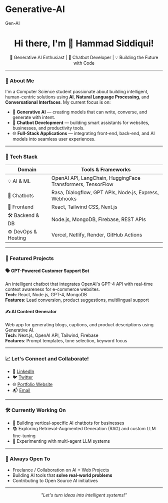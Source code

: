 # Generative-AI
Gen-AI
<h1 align="center">Hi there, I'm 👋 Hammad Siddiqui!</h1>
<p align="center">
  🚀 Generative AI Enthusiast | 🤖 Chatbot Developer | 💡 Building the Future with Code
</p>

---

### 🧠 About Me
I'm a Computer Science student passionate about building intelligent, human-centric solutions using **AI**, **Natural Language Processing**, and **Conversational Interfaces**. My current focus is on:

- 🧬 **Generative AI** — creating models that can write, converse, and generate with intent.
- 💬 **Chatbot Development** — building smart assistants for websites, businesses, and productivity tools.
- 🌐 **Full-Stack Applications** — integrating front-end, back-end, and AI models into seamless user experiences.

---

### 🔧 Tech Stack

| Domain                | Tools & Frameworks                                                |
|-----------------------|-------------------------------------------------------------------|
| 💡 AI & ML            | OpenAI API, LangChain, HuggingFace Transformers, TensorFlow       |
| 💬 Chatbots           | Rasa, Dialogflow, GPT APIs, Node.js, Express, Webhooks             |
| 🧩 Frontend           | React, Tailwind CSS, Next.js                                       |
| 🛠 Backend & DB       | Node.js, MongoDB, Firebase, REST APIs                             |
| ⚙️ DevOps & Hosting   | Vercel, Netlify, Render, GitHub Actions                            |

---

### 📌 Featured Projects

#### 🗣️ GPT-Powered Customer Support Bot
An intelligent chatbot that integrates OpenAI's GPT-4 API with real-time context awareness for e-commerce websites.  
**Tech**: React, Node.js, GPT-4, MongoDB  
**Features**: Lead conversion, product suggestions, multilingual support  

#### ✍️ AI Content Generator
Web app for generating blogs, captions, and product descriptions using Generative AI.  
**Tech**: Next.js, OpenAI API, Tailwind, Firebase  
**Features**: Prompt templates, tone selection, keyword focus  

---

### 📈 Let's Connect and Collaborate!

- 🔗 [LinkedIn](https://www.linkedin.com/in/yourusername)
- 🐦 [Twitter](https://twitter.com/yourhandle)
- 🌐 [Portfolio Website](https://yourwebsite.com)
- 📬 [Email](mailto:yourname@example.com)

---

### 🛠 Currently Working On
- 🤖 Building vertical-specific AI chatbots for businesses  
- 📚 Exploring Retrieval-Augmented Generation (RAG) and custom LLM fine-tuning  
- 🧪 Experimenting with multi-agent LLM systems

---

### 🙌 Always Open To
- Freelance / Collaboration on AI + Web Projects  
- Building AI tools that **solve real-world problems**  
- Contributing to Open Source AI initiatives  

---

<p align="center">
  <em>"Let's turn ideas into intelligent systems!"</em>
</p>
